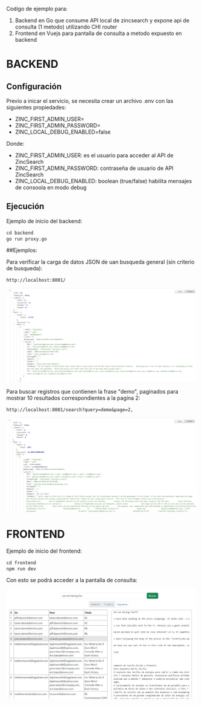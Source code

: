 Codigo de ejemplo para:
1) Backend en Go que consume API local de zincsearch y expone api de consulta (1 metodo) utilizando CHI router
2) Frontend en Vuejs para pantalla de consulta a metodo expuesto en backend

# BACKEND

## Configuración
Previo a inicar el servicio, se necesita crear un archivo .env con las siguientes propiedades:
- ZINC_FIRST_ADMIN_USER=
- ZINC_FIRST_ADMIN_PASSWORD=
- ZINC_LOCAL_DEBUG_ENABLED=false

Donde:
- ZINC_FIRST_ADMIN_USER: es el usuario para acceder al API de ZincSearch
- ZINC_FIRST_ADMIN_PASSWORD: contraseña de usuario de API ZincSearch
- ZINC_LOCAL_DEBUG_ENABLED: boolean (true/false) habilita mensajes de consoola en modo debug


## Ejecución
Ejemplo de inicio del backend:

    cd backend
    go run proxy.go

##Ejemplos:

Para verificar la carga de datos JSON de uan busqueda general (sin criterio de busqueda):

    http://localhost:8001/ 

![Pantalla](assets/backend-nocriteria.jpg)

Para buscar registros que contienen la frase "demo", paginados para mostrar 10 resultados correspondientes a la pagina 2:

    http://localhost:8001/search?query=demo&page=2, 

![Pantalla](assets/backend-criteria.jpg)


# FRONTEND
Ejemplo de inicio del frontend:

    cd frontend
    npm run dev

Con esto se podrá acceder a la pantalla de consulta:

![Pantalla](assets/frontend.jpg)

